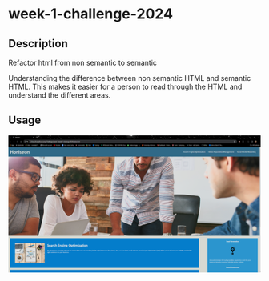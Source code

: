 # week-1-challenge-2024

## Description
Refactor html from non semantic to semantic

Understanding the difference between non semantic HTML and semantic HTML.
This makes it easier for a person to read through the HTML and understand the different areas.

## Usage 

![Screenshot](assets/images/Week%201%20homework.png)

